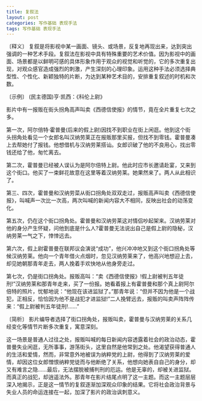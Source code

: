 ```yaml
---
title: 复叙法
layout: post
categories: 写作基础 表现手法
tags: 写作基础 表现手法
---
```


〔释义〕 复叙是将影视中某一画面、镜头、或场景，反复地再现出来，达到突出强调的一种艺术手段。复叙法在影视中具有特殊重要的艺术价值。因为影视中的画面、场景都是以鲜明可感的具体形象作用于观众的视觉和听觉的，它的多次重复出现，对观众感官造成强烈的刺激，产生深刻的心理印象。运用这种手法必须选择典型性、个性化、新颖独特的片断，为达到某种艺术目的，安排重复叙述的时机和次数。

〔示例〕 (民主德国)亨·凯西：《科伦上尉》

影片中有一报贩在街头拐角高声叫卖《西德信使报》的情节，竟在全片重复七次之多。

第一次，阿尔倍特·霍普曼(后来的假上尉)因找不到职业在街上闲逛。他到这个街头拐角处看见一个女郎名叫汉纳劳莱正在报贩那里买报，但找不到零钱。霍普曼凑上去帮她付了报钱。他想借机与汉纳劳莱搭讪。女郎识破了他的不良用心，找出零钱还给了他，匆忙离去。

第二次，霍普曼已经被人误认为是阿尔倍特上尉。他此时应市长邀请赴宴，又来到这个街口。他买了一束鲜花故意在这里等着汉纳劳莱。她果然来了。两人从此相识了。

第三、四次，霍普曼和汉纳劳菜从街口拐角处双双走过，报贩高声叫卖《西德信使报》，叫喊声一次比一次高，两次叫喊的新闻内容大不相同，反映出社会的动荡变化。

第五次，仍在这个街口拐角处。霍普曼和汉纳劳莱这对情侣吵起架来。汉纳劳莱对他的身分产生怀疑，问他到底是什么人?霍普曼无法说出自己是假上尉的隐秘，汉纳劳莱一气之下，悻悻远去。

第六次，假上尉霍普曼在联邦议会演说“成功”，他兴冲冲地又到这个街口拐角处等候汉纳劳莱。他向一个青年借火点烟时，忽见汉纳劳莱来了，他高兴地想迎上去，却见她朝那青年走去，两人挽着手欢快地从他身旁走过。

第七次，仍是街口拐角处。报贩高叫：“卖《西德信使报》!假上尉被判五年徒刑!”汉纳劳莱和那青年走来，买了一份报。她看着报上有霍普曼和那个真上尉阿尔倍特的照片，忧郁地说：“他现在该进监狱了。”那青年说：“但并不因为他是一个战犯，正相反，恰恰因为他不是战犯才进监狱!”二人挽臂远去，报贩的叫卖声阵阵传来：“假上尉被判五年徒刑!……”

〔简析〕 影片编导者选择了街口拐角处，报贩叫卖，霍普曼与汉纳劳莱的关系几经变化等情节片断多次重复，寓意深刻。

这一场景是普通人过往之处，报贩叫喊的每日新闻内容透露着社会的政治动态，霍普曼失业闲逛，无所事事，游荡街头，这里自然是他常到之处。他渴望获得普通人的生活和爱情，然而，非常意外地被误为纳粹党的上尉，他得到了汉纳劳莱的爱情，却因这位女郎憎恨纳粹党徒而与他断绝了关系，他想向她表自自己的身分，却又有难言之隐……最后，无法摆脱被捕判刑的厄运。他是无辜的，却被关进监狱。而真正的战犯，却逍遥法外。那青年在影片结尾点明了这一主题。而这一主题层层深入地揭示，正是这一情节的复叙逐渐加深观众印象的结果。它将社会政治背景与失业人员的命运连接在一起，加深了影片的政治讽刺意义。 